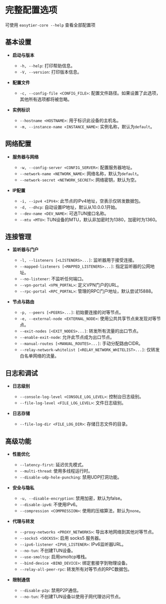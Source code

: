 # 完整配置选项

可使用 `easytier-core --help` 查看全部配置项

## 基本设置

- **启动与版本**

  - `-h, --help`: 打印帮助信息。
  - `-V, --version`: 打印版本信息。

- **配置文件**

  - `-c, --config-file <CONFIG_FILE>`: 配置文件路径。如果设置了此选项，其他所有选项都将被忽略。

- **实例标识**
  - `--hostname <HOSTNAME>`: 用于标识此设备的主机名。
  - `-m, --instance-name <INSTANCE_NAME>`: 实例名称，默认为`default`。

## 网络配置

- **服务器与网络**

  - `-w, --config-server <CONFIG_SERVER>`: 配置服务器地址。
  - `--network-name <NETWORK_NAME>`: 网络名称，默认为`default`。
  - `--network-secret <NETWORK_SECRET>`: 网络密钥，默认为空。

- **IP配置**
  - `-i, --ipv4 <IPV4>`: 此节点的IPv4地址，空表示仅转发数据包。
  - `-d, --dhcp`: 自动设置IP地址，默认从10.0.0.1开始。
  - `--dev-name <DEV_NAME>`: 可选TUN接口名称。
  - `--mtu <MTU>`: TUN设备的MTU，默认非加密时为1380，加密时为1360。

## 连接管理

- **监听器与门户**

  - `-l, --listeners [<LISTENERS>...]`: 监听器用于接受连接。
  - `--mapped-listeners [<MAPPED_LISTENERS>...]`: 指定监听器的公网地址。
  - `--no-listener`: 不监听任何端口。
  - `--vpn-portal <VPN_PORTAL>`: 定义VPN门户的URL。
  - `--rpc-portal <RPC_PORTAL>`: 管理的RPC门户地址，默认尝试15888。

- **节点与路由**
  - `-p, --peers [<PEERS>...]`: 初始要连接的对等节点。
  - `-e, --external-node <EXTERNAL_NODE>`: 使用公共共享节点来发现对等节点。
  - `--exit-nodes [<EXIT_NODES>...]`: 转发所有流量的出口节点。
  - `--enable-exit-node`: 允许此节点成为出口节点。
  - `--manual-routes [<MANUAL_ROUTES>...]`: 手动分配路由CIDR。
  - `--relay-network-whitelist [<RELAY_NETWORK_WHITELIST>...]`: 仅转发白名单网络的流量。

## 日志和调试

- **日志级别**

  - `--console-log-level <CONSOLE_LOG_LEVEL>`: 控制台日志级别。
  - `--file-log-level <FILE_LOG_LEVEL>`: 文件日志级别。

- **日志存储**
  - `--file-log-dir <FILE_LOG_DIR>`: 存储日志文件的目录。

## 高级功能

- **性能优化**

  - `--latency-first`: 延迟优先模式。
  - `--multi-thread`: 使用多线程运行时。
  - `--disable-udp-hole-punching`: 禁用UDP打洞功能。

- **安全与隐私**

  - `-u, --disable-encryption`: 禁用加密，默认为false。
  - `--disable-ipv6`: 不使用IPv6。
  - `--compression <COMPRESSION>`: 使用的压缩算法，默认为`none`。

- **代理与转发**

  - `--proxy-networks <PROXY_NETWORKS>`: 导出本地网络到其他对等节点。
  - `--socks5 <SOCKS5>`: 启用 socks5 服务器。
  - `--ipv6-listener <IPV6_LISTENER>`: IPv6监听器URL。
  - `--no-tun`: 不创建TUN设备。
  - `--use-smoltcp`: 启用smoltcp堆栈。
  - `--bind-device <BIND_DEVICE>`: 绑定套接字到物理设备。
  - `--relay-all-peer-rpc`: 转发所有对等节点的RPC数据包。

- **限制通信**
  - `--disable-p2p`: 禁用P2P通信。
  - `--no-tun`: 不创建TUN设备以使用子网代理访问节点。
